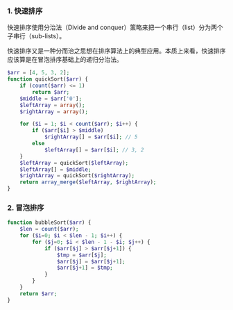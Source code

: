 
### 1. 快速排序
快速排序使用分治法（Divide and conquer）策略来把一个串行（list）分为两个子串行（sub-lists）。

快速排序又是一种分而治之思想在排序算法上的典型应用。本质上来看，快速排序应该算是在冒泡排序基础上的递归分治法。
```php
$arr = [4, 5, 3, 2];
function quickSort($arr) {
    if (count($arr) <= 1)
        return $arr;
    $middle = $arr['0'];
    $leftArray = array();
    $rightArray = array();

    for ($i = 1; $i < count($arr); $i++) {
        if ($arr[$i] > $middle)
            $rightArray[] = $arr[$i]; // 5
        else
            $leftArray[] = $arr[$i]; // 3, 2
    }
    $leftArray = quickSort($leftArray);
    $leftArray[] = $middle;
    $rightArray = quickSort($rightArray);
    return array_merge($leftArray, $rightArray);
}

```

### 2. 冒泡排序
```php
function bubbleSort($arr) {
    $len = count($arr);
    for ($i=0; $i < $len - 1; $i++) {
        for ($j=0; $i < $len - 1 - $i; $j++) {
            if ($arr[$j] > $arr[$j+1]) {
                $tmp = $arr[$j];
                $arr[$j] = $arr[$j+1];
                $arr[$j+1] = $tmp;
            }
        }
    }
    return $arr;
}
```
